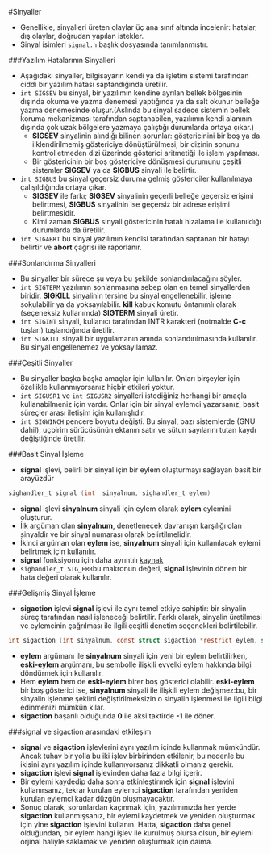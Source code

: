 #Sinyaller
- Genellikle, sinyalleri üreten olaylar üç ana sınıf altında incelenir: hatalar, dış olaylar, doğrudan yapılan istekler.
- Sinyal isimleri `signal.h` başlık dosyasında tanımlanmıştır.

###Yazılım Hatalarının Sinyalleri
- Aşağıdaki sinyaller, bilgisayarın kendi ya da işletim sistemi tarafından ciddi bir yazılım hatası saptandığında üretilir.  
- `int SIGSEV` bu sinyal, bir yazılımın kendine ayrılan bellek bölgesinin dışında okuma ve yazma denemesi yaptığında ya da salt okunur belleğe yazma denemesinde oluşur.(Aslında bu sinyal sadece sistemin bellek koruma mekanizması tarafından saptanabilen, yazılımın kendi alanının dışında çok uzak bölgelere yazmaya çalıştığı durumlarda ortaya çıkar.)
  * **SIGSEV** sinyalinin alındığı bilinen sorunlar: göstericinini bir boş ya da ilklendirilmemiş göstericiye dönüştürülmesi; bir dizinin sonunu kontrol etmeden dizi üzerinde gösterici aritmetiği ile işlem yapılması.
  * Bir göstericinin bir boş göstericiye dönüşmesi durumunu çeşitli sistemler **SIGSEV** ya da **SIGBUS** sinyali ile belirtir.
- `int SIGBUS` bu sinyal geçersiz duruma gelmiş göstericiler kullanılmaya çalışıldığında ortaya çıkar.
  * **SIGSEV** ile farkı; **SIGSEV** sinyalinin geçerli belleğe geçersiz erişimi belirtmesi, **SIGBUS** sinyalinin ise geçersiz bir adrese erişimi belirtmesidir.
  * Kimi zaman **SIGBUS** sinyali göstericinin hatalı hizalama ile kullanıldığı durumlarda da üretilir.
- `int SIGABRT` bu sinyal yazılımın kendisi tarafından saptanan bir hatayı belirtir ve **abort** çağrısı ile raporlanır.

###Sonlandırma Sinyalleri
- Bu sinyaller bir sürece şu veya bu şekilde sonlandırılacağını söyler.
- `int SIGTERM` yazılımın sonlanmasına sebep olan en temel sinyallerden biridir. **SIGKILL** sinyalinin tersine bu sinyal engellenebilir, işleme sokulabilir ya da yoksayılabilir. **kill** kabuk komutu öntanımlı olarak (seçeneksiz kullanımda) **SIGTERM** sinyali üretir.
- `int SIGINT` sinyali, kullanıcı tarafından INTR karakteri (notmalde **C-c** tuşları) tuşlandığında üretilir.
- `int SIGKILL` sinyali bir uygulamanın anında sonlandırılmasında kullanılır. Bu sinyal engellenemez ve yoksayılamaz.

###Çeşitli Sinyaller
- Bu sinyaller başka başka amaçlar için lullanılır. Onları birşeyler için özellikle kullanmıyorsanız hiçbir etkileri yoktur.
- `int SIGUSR1` ve `int SIGUSR2` sinyalleri istediğiniz herhangi bir amaçla kullanabilmeniz için vardır. Onlar için bir sinyal eylemci yazarsanız, basit süreçler arası iletişim için kullanışlıdır.
- `int SIGWINCH` pencere boyutu değişti. Bu sinyal, bazı sistemlerde (GNU dahil), uçbirim sürücüsünün ektanın satır ve sütun sayılarını tutan kaydı değiştiğinde üretilir.

###Basit Sinyal İşleme
- **signal** işlevi, belirli bir sinyal için bir eylem oluşturmayı sağlayan basit bir arayüzdür
```C
sighandler_t signal (int  sinyalnum, sighandler_t eylem)
```
- **signal** işlevi **sinyalnum** sinyali için eylem olarak **eylem** eylemini oluşturur.
- İlk argüman olan **sinyalnum**, denetlenecek davranışın karşılığı olan sinyaldir ve bir sinyal numarası olarak belirtilmelidir.
- İkinci argüman olan **eylem** ise, **sinyalnum** sinyali için kullanılacak eylemi belirtmek için kullanılır.
- **signal** fonksiyonu için daha ayrıntılı [kaynak](https://www.tutorialspoint.com/c_standard_library/c_function_signal.htm)
- `sighandler_t SIG_ERR`bu makronun değeri, **signal** işlevinin dönen bir hata değeri olarak kullanılır.

###Gelişmiş Sinyal İşleme
- **sigaction** işlevi **signal** işlevi ile aynı temel etkiye sahiptir: bir sinyalin süreç tarafından nasıl işleneceği belirtilir. Farklı olarak, sinyalin üretilmesi ve eylemcinin çağrılması ile ilgili çeşitli denetim seçenekleri belirtilebilir.
```C
int sigaction (int sinyalnum, const struct sigaction *restrict eylem, struct sigaction *restrict eski-eylem)
```
- **eylem** argümanı ile **sinyalnum** sinyali için yeni bir eylem belirtilirken, **eski-eylem** argümanı, bu sembolle ilişkili evvelki eylem hakkında bilgi döndürmek için kullanılır.
- Hem **eylem** hem de **eski-eylem** birer boş gösterici olabilir. **eski-eylem** bir boş gösterici ise, **sinyalnum** sinyali ile ilişkili eylem değişmez:bu, bir sinyalin işlenme şeklini değiştirilmeksizin o sinyalin işlenmesi ile ilgili bilgi edinmenizi mümkün kılar.
- **sigaction** başarılı olduğunda **0** ile aksi taktirde **-1** ile döner.

###signal ve sigaction arasındaki etkileşim
- **signal** ve **sigaction** işlevlerini aynı yazılım içinde kullanmak mümkündür. Ancak tuhav bir yolla bu iki işlev birbirinden etkilenir, bu nedenle bu ikisini aynı yazılım içinde kullanıyorsanız dikkatli olmanız gerekir.
- **sigaction** işlevi **signal** işlevinden daha fazla bilgi içerir.
- Bir eylemi kaydedip daha sonra etkinleştirmek için **signal** işlevini kullanırsanız, tekrar kurulan eylemci **sigaction** tarafından yeniden kurulan eylemci kadar düzgün oluşmayacaktır.
- Sonuç olarak, sorunlardan kaçınmak için, yazılımınızda her yerde **sigaction** kullanmışsanız, bir eylemi kaydetmek ve yeniden oluşturmak için yine **sigaction** işlevini kullanın. Hatta, **sigaction** daha genel olduğundan, bir eylem hangi işlev ile kurulmuş olursa olsun, bir eylemi orjinal haliyle saklamak ve yeniden oluşturmak için daima.
